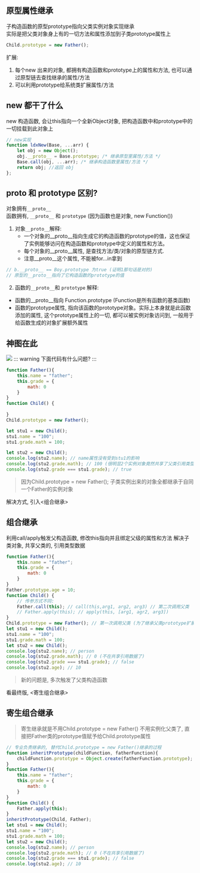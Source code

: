 ## 原型属性继承
子构造函数的原型prototype指向父类实例对象实现继承<br>
实际是把父类对象身上有的一切方法和属性添加到子类prototype属性上
``` js
Child.prototype = new Father();
```
扩展:
1. 每个new 出来的对象, 都拥有构造函数和prototype上的属性和方法, 也可以通过原型链去查找继承的属性/方法
2. 可以利用prototype给系统类扩展属性/方法
## new 都干了什么
new 构造函数, 会让this指向一个全新Object对象, 把构造函数中和prototype中的一切挂载到此对象上
``` js
// new实现
function ldxNew(Base, ...arr) {
    let obj = new Object();
    obj.__proto__ = Base.prototype; /* 继承原型里属性/方法 */
    Base.call(obj, ...arr); /* 继承构造函数里属性/方法 */
    return obj; //返回 obj
};
```
## __proto__ 和 prototype 区别?
对象拥有`__proto__` <br>
函数拥有, `__proto__` 和 `prototype` (因为函数也是对象, new Function())<br>
1. 对象`__proto__`解释:
    * 一个对象的__proto__指向生成它的构造函数的prototype的值，这也保证了实例能够访问在构造函数和prototype中定义的属性和方法。
    * 每个对象的__proto__属性, 是查找方法/类/对象的原型链方式.
    * 注意__proto__这个属性, 不能被for...in拿到
``` js
// b.__proto__ == Boy.prototype 为true (证明1那句话是对的)
// 原型的__proto__指向了它构造函数的prototype的值
```
2. 函数的`__proto__`和 `prototype` 解释:
* 函数的__proto__指向 Function.prototype (Function是所有函数的基类函数)
* 函数的prototype属性, 指向该函数的prototype对象。实际上本身就是此函数添加的属性, 这个prototype属性上的一切, 都可以被实例对象访问到, 一般用于给函数生成的对象扩展额外属性
## 神图在此
![](/webFront/13902845-babea8f0cde0d791.jpg)
::: warning 下面代码有什么问题?
::: 
``` js
function Father(){
    this.name = "father";
    this.grade = {
        math: 0
    }
}
function Child() {
   
}
Child.prototype = new Father();

let stu1 = new Child();
stu1.name = "100";
stu1.grade.math = 100;

let stu2 = new Child();
console.log(stu2.name); // name属性没有受到stu1的影响
console.log(stu2.grade.math); // 100 (很明显2个实例对象竟然共享了父类引用类型的数据)
console.log(stu2.grade === stu1.grade); // true
```
> 因为Child.prototype = new Father(); 子类实例出来的对象全都继承于自同一个Father的实例对象<br>

解决方式, 引入<组合继承>
## 组合继承
利用call/apply触发父构造函数, 修改this指向并且绑定父级的属性和方法
解决子类对象, 共享父类的, 引用类型数据
``` js
function Father(){
    this.name = "father";
    this.grade = {
        math: 0
    }
}
Father.prototype.age = 10;
function Child() {
    // 传参方式不同:
    Father.call(this); // call(this,arg1, arg2, arg3) // 第二次调用父类
    // Father.apply(this); // apply(this, [arg1, agr2, arg3])
}
Child.prototype = new Father(); // 第一次调用父类 (为了继承父类prototype扩展的属性)
let stu1 = new Child();
stu1.name = "100";
stu1.grade.math = 100;
let stu2 = new Child();
console.log(stu2.name); // person
console.log(stu2.grade.math); // 0 (不在共享引用数据了)
console.log(stu2.grade === stu1.grade); // false
console.log(stu2.age); // 10
```
> 新的问题是, 多次触发了父类构造函数

看最终版, <寄生组合继承>
## 寄生组合继承
> 寄生继承就是不用Child.prototype = new Father() 不用实例化父类了, 直接把Father类的prototype值赋予给Child.prototype属性 <br>
``` js
// 专业负责继承的, 替代Child.prototype = new Father()继承的过程
function inheritPrototype(childFunction, fatherFunction){
    childFunction.prototype = Object.create(fatherFunction.prototype);
}
function Father(){
    this.name = "father";
    this.grade = {
        math: 0
    }
}
function Child() {
    Father.apply(this);
}
inheritPrototype(Child, Father);
let stu1 = new Child();
stu1.name = "100";
stu1.grade.math = 100;
let stu2 = new Child();
console.log(stu2.name); // person
console.log(stu2.grade.math); // 0 (不在共享引用数据了)
console.log(stu2.grade === stu1.grade); // false
console.log(stu2.age); // 10
```